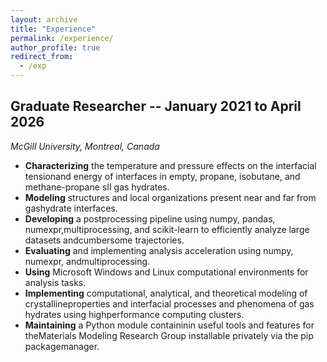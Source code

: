```yaml
---
layout: archive
title: "Experience"
permalink: /experience/
author_profile: true
redirect_from:
  - /exp
---
```


## Graduate Researcher -- January 2021 to April 2026

*McGill University, Montreal, Canada*

- **Characterizing** the temperature and pressure effects on the interfacial tensionand energy of interfaces in empty, propane, isobutane, and methane-propane sII gas hydrates.
- **Modeling** structures and local organizations present near and far from gashydrate interfaces.
- **Developing** a postprocessing pipeline using numpy, pandas, numexpr,multiprocessing, and scikit-learn to efficiently analyze large datasets andcumbersome trajectories.
- **Evaluating** and implementing analysis acceleration using numpy, numexpr, andmultiprocessing.
- **Using** Microsoft Windows and Linux computational environments for analysis tasks.
- **Implementing** computational, analytical, and theoretical modeling of crystallineproperties and interfacial processes and phenomena of gas hydrates using highperformance computing clusters.
- **Maintaining** a Python module containinin useful tools and features for theMaterials Modeling Research Group installable privately via the pip packagemanager.
